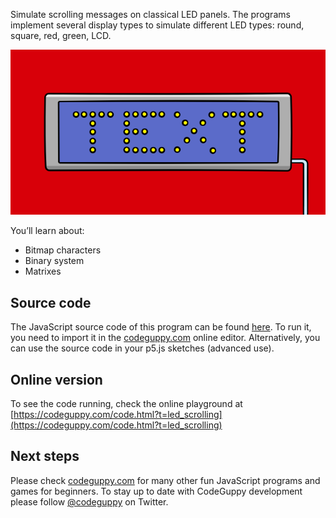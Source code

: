 Simulate scrolling messages on classical LED panels. The programs implement several display types to simulate different LED types: round, square, red, green, LCD.

![Image](thumb.png)

You’ll learn about:

-	Bitmap characters
-	Binary system
-	Matrixes
 
## Source code 
The JavaScript source code of this program can be found [here](sketches/program.js). To run it, you need to import it in the [codeguppy.com](https://codeguppy.com) online editor. Alternatively, you can use the source code in your p5.js sketches (advanced use). 
## Online version 
To see the code running, check the online playground at [https://codeguppy.com/code.html?t=led_scrolling](https://codeguppy.com/code.html?t=led_scrolling) 
## Next steps 
Please check [codeguppy.com](https://codeguppy.com) for many other fun JavaScript programs and games for beginners. To stay up to date with CodeGuppy development please follow [@codeguppy](https://twitter.com/codeguppy) on Twitter.  
